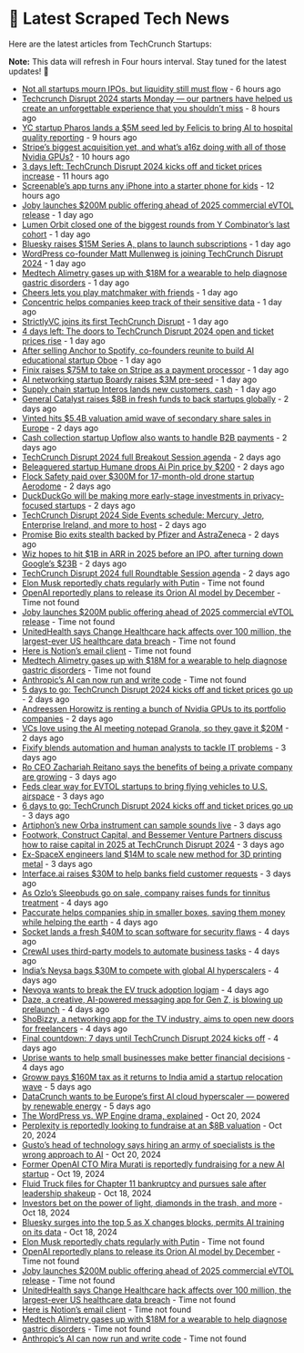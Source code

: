 
# 📰 Latest Scraped Tech News

Here are the latest articles from TechCrunch Startups:

**Note:** This data will refresh in Four hours interval. Stay tuned for the latest updates! 🔄
- [Not all startups mourn IPOs, but liquidity still must flow](https://techcrunch.com/2024/10/25/not-all-startups-mourn-ipos-but-liquidity-still-must-flow/) - 6 hours ago
- [Techcrunch Disrupt 2024 starts Monday — our partners have helped us create an unforgettable experience that you shouldn’t miss](https://techcrunch.com/2024/10/25/disrupt-starts-monday-our-partners-have-helped-us-create-an-unforgettable-experience-that-you-shouldnt-miss/) - 8 hours ago
- [YC startup Pharos lands a $5M seed led by Felicis to bring AI to hospital quality reporting](https://techcrunch.com/2024/10/25/yc-startup-pharos-lands-a-5m-seed-led-by-felicis-to-bring-ai-to-quality-reporting/) - 9 hours ago
- [Stripe’s biggest acquisition yet, and what’s a16z doing with all of those Nvidia GPUs?](https://techcrunch.com/podcast/stripes-biggest-acquisition-yet-and-whats-a16z-doing-with-all-of-those-nvidia-gpus/) - 10 hours ago
- [3 days left: TechCrunch Disrupt 2024 kicks off and ticket prices increase](https://techcrunch.com/2024/10/25/3-days-left-techcrunch-disrupt-2024-kicks-off-and-ticket-prices-increase/) - 11 hours ago
- [Screenable’s app turns any iPhone into a starter phone for kids](https://techcrunch.com/2024/10/25/screenables-app-turns-any-iphone-into-a-starter-phone-for-kids/) - 12 hours ago
- [Joby launches $200M public offering ahead of 2025 commercial eVTOL release](https://techcrunch.com/2024/10/24/joby-launches-200m-public-offering-ahead-of-2025-commercial-evtol-release/) - 1 day ago
- [Lumen Orbit closed one of the biggest rounds from Y Combinator’s last cohort](https://techcrunch.com/2024/10/24/lumen-orbit-closed-one-of-the-biggest-rounds-from-y-combinators-last-cohort/) - 1 day ago
- [Bluesky raises $15M Series A, plans to launch subscriptions](https://techcrunch.com/2024/10/24/bluesky-raises-15m-series-a-plans-to-launch-subscriptions/) - 1 day ago
- [WordPress co-founder Matt Mullenweg is joining TechCrunch Disrupt 2024](https://techcrunch.com/2024/10/24/wordpress-co-founder-matt-mullenweg-is-joining-techcrunch-disrupt-2024/) - 1 day ago
- [Medtech Alimetry gases up with $18M for a wearable to help diagnose gastric disorders](https://techcrunch.com/2024/10/24/medtech-alimetry-gases-up-with-18-million-for-a-wearable-to-help-diagnose-gastric-disorders/) - 1 day ago
- [Cheers lets you play matchmaker with friends](https://techcrunch.com/2024/10/24/cheers-lets-you-play-matchmaker-with-friends/) - 1 day ago
- [Concentric helps companies keep track of their sensitive data](https://techcrunch.com/2024/10/24/concentric-helps-companies-keep-track-of-their-sensitive-data/) - 1 day ago
- [StrictlyVC joins its first TechCrunch Disrupt](https://techcrunch.com/2024/10/24/strictlyvc-joins-its-first-techcrunch-disrupt-2024/) - 1 day ago
- [4 days left: The doors to TechCrunch Disrupt 2024 open and ticket prices rise](https://techcrunch.com/2024/10/24/4-days-left-the-doors-to-techcrunch-disrupt-2024-open-and-ticket-prices-rise/) - 1 day ago
- [After selling Anchor to Spotify, co-founders reunite to build AI educational startup Oboe](https://techcrunch.com/2024/10/24/after-selling-anchor-to-spotify-co-founders-reunite-to-build-ai-educational-startup-oboe/) - 1 day ago
- [Finix raises $75M to take on Stripe as a payment processor](https://techcrunch.com/2024/10/24/finix-raises-75-million-to-take-on-stripe-as-a-payment-processor/) - 1 day ago
- [AI networking startup Boardy raises $3M pre-seed](https://techcrunch.com/2024/10/24/ai-networking-startup-boardy-raises-3m-pre-seed/) - 1 day ago
- [Supply chain startup Interos lands new customers, cash](https://techcrunch.com/2024/10/24/supply-chain-startup-interos-lands-new-customers-cash/) - 1 day ago
- [General Catalyst raises $8B in fresh funds to back startups globally](https://techcrunch.com/2024/10/24/general-catalyst-raises-8b-in-fresh-funds-to-back-startups-globally/) - 2 days ago
- [Vinted hits $5.4B valuation amid wave of secondary share sales in Europe](https://techcrunch.com/2024/10/24/vinted-hits-5-4b-valuation-amid-wave-of-secondary-share-sales-in-europe/) - 2 days ago
- [Cash collection startup Upflow also wants to handle B2B payments](https://techcrunch.com/2024/10/23/cash-collection-startup-upflow-also-wants-to-handle-b2b-payments/) - 2 days ago
- [TechCrunch Disrupt 2024 full Breakout Session agenda](https://techcrunch.com/2024/10/23/techcrunch-disrupt-2024-full-breakout-session-agenda/) - 2 days ago
- [Beleaguered startup Humane drops Ai Pin price by $200](https://techcrunch.com/2024/10/23/beleaguered-startup-humane-drops-ai-pin-price-by-200/) - 2 days ago
- [Flock Safety paid over $300M for 17-month-old drone startup Aerodome](https://techcrunch.com/2024/10/23/flock-safety-paid-over-300-million-for-17-month-old-drone-startup-aerodome/) - 2 days ago
- [DuckDuckGo will be making more early-stage investments in privacy-focused startups](https://techcrunch.com/2024/10/23/duckduckgo-will-be-making-more-early-stage-investments-in-privacy-focused-startups/) - 2 days ago
- [TechCrunch Disrupt 2024 Side Events schedule: Mercury, Jetro, Enterprise Ireland, and more to host](https://techcrunch.com/2024/10/23/techcrunch-disrupt-2024-side-events-schedule-mercury-jetro-enterprise-ireland-and-more-to-host/) - 2 days ago
- [Promise Bio exits stealth backed by Pfizer and AstraZeneca](https://techcrunch.com/2024/10/23/promise-bio-exits-stealth-backed-by-pfizer-and-astrazeneca/) - 2 days ago
- [Wiz hopes to hit $1B in ARR in 2025 before an IPO, after turning down Google’s $23B](https://techcrunch.com/2024/10/23/wiz-hopes-to-hit-1b-in-arr-in-2025-before-an-ipo-after-turning-down-googles-23b/) - 2 days ago
- [TechCrunch Disrupt 2024 full Roundtable Session agenda](https://techcrunch.com/2024/10/23/techcrunch-disrupt-2024-full-roundtable-session-agenda/) - 2 days ago
- [Elon Musk reportedly chats regularly with Putin](https://techcrunch.com/2024/10/25/elon-musk-reportedly-chats-often-with-putin/) - Time not found
- [OpenAI reportedly plans to release its Orion AI model by December](https://techcrunch.com/2024/10/24/openai-reportedly-plans-to-release-its-orion-ai-model-by-december/) - Time not found
- [Joby launches $200M public offering ahead of 2025 commercial eVTOL release](https://techcrunch.com/2024/10/24/joby-launches-200m-public-offering-ahead-of-2025-commercial-evtol-release/) - Time not found
- [UnitedHealth says Change Healthcare hack affects over 100 million, the largest-ever US healthcare data breach](https://techcrunch.com/2024/10/24/unitedhealth-change-healthcare-hacked-millions-health-records-ransomware/) - Time not found
- [Here is Notion’s email client](https://techcrunch.com/2024/10/24/here-is-notions-email-client/) - Time not found
- [Medtech Alimetry gases up with $18M for a wearable to help diagnose gastric disorders](https://techcrunch.com/2024/10/24/medtech-alimetry-gases-up-with-18-million-for-a-wearable-to-help-diagnose-gastric-disorders/) - Time not found
- [Anthropic’s AI can now run and write code](https://techcrunch.com/2024/10/24/anthropics-ai-can-now-run-and-write-code/) - Time not found
- [5 days to go: TechCrunch Disrupt 2024 kicks off and ticket prices go up](https://techcrunch.com/2024/10/23/5-days-to-go-techcrunch-disrupt-2024-kicks-off-ticket-prices-go-up/) - 2 days ago
- [Andreessen Horowitz is renting a bunch of Nvidia GPUs to its portfolio companies](https://techcrunch.com/2024/10/23/andreessen-horowitz-helps-founders-meet-compute-needs-with-oxygen-private-gpu-cluster/) - 2 days ago
- [VCs love using the AI meeting notepad Granola, so they gave it $20M](https://techcrunch.com/2024/10/23/vcs-love-using-the-ai-meeting-notepad-granola-so-they-gave-it-20m/) - 2 days ago
- [Fixify blends automation and human analysts to tackle IT problems](https://techcrunch.com/2024/10/23/fixify-blends-automation-and-human-analysts-to-tackle-it-problems/) - 3 days ago
- [Ro CEO Zachariah Reitano says the benefits of being a private company are growing](https://techcrunch.com/2024/10/22/ro-ceo-zachariah-reitano-says-the-benefits-of-being-a-private-company-are-growing/) - 3 days ago
- [Feds clear way for EVTOL startups to bring flying vehicles to U.S. airspace](https://techcrunch.com/2024/10/22/evtol-startups-just-got-a-big-lift-from-the-us-government/) - 3 days ago
- [6 days to go: TechCrunch Disrupt 2024 kicks off and ticket prices go up](https://techcrunch.com/2024/10/22/6-days-to-go-techcrunch-disrupt-2024-kicks-off-ticket-prices-go-up/) - 3 days ago
- [Artiphon’s new Orba instrument can sample sounds live](https://techcrunch.com/2024/10/22/artiphons-new-orba-instrument-can-sample-sounds-live/) - 3 days ago
- [Footwork, Construct Capital, and Bessemer Venture Partners discuss how to raise capital in 2025 at TechCrunch Disrupt 2024](https://techcrunch.com/2024/10/22/footwork-construct-capital-and-bessemer-venture-partners-discuss-how-to-raise-capital-in-2025-at-techcrunch-disrupt-2024/) - 3 days ago
- [Ex-SpaceX engineers land $14M to scale new method for 3D printing metal](https://techcrunch.com/2024/10/22/ex-spacex-engineers-land-14m-to-scale-new-method-for-3d-printing-metal/) - 3 days ago
- [Interface.ai raises $30M to help banks field customer requests](https://techcrunch.com/2024/10/22/interface-ai-raises-30m-to-help-banks-field-customer-requests/) - 3 days ago
- [As Ozlo’s Sleepbuds go on sale, company raises funds for tinnitus treatment](https://techcrunch.com/2024/10/22/as-ozlos-sleepbuds-go-on-sale-company-raises-funds-for-tinnitus-treatment/) - 4 days ago
- [Paccurate helps companies ship in smaller boxes, saving them money while helping the earth](https://techcrunch.com/2024/10/22/paccurate-is-helping-brands-ship-with-less-packaging/) - 4 days ago
- [Socket lands a fresh $40M to scan software for security flaws](https://techcrunch.com/2024/10/22/socket-lands-a-fresh-40m-to-scan-software-for-security-flaws/) - 4 days ago
- [CrewAI uses third-party models to automate business tasks](https://techcrunch.com/2024/10/22/crewai-uses-third-party-models-to-automate-business-tasks/) - 4 days ago
- [India’s Neysa bags $30M to compete with global AI hyperscalers](https://techcrunch.com/2024/10/21/indias-neysa-bags-30m-to-compete-with-global-ai-hyperscalers/) - 4 days ago
- [Nevoya wants to break the EV truck adoption logjam](https://techcrunch.com/2024/10/21/nevoya-wants-to-break-the-ev-truck-adoption-logjam/) - 4 days ago
- [Daze, a creative, AI-powered messaging app for Gen Z, is blowing up prelaunch](https://techcrunch.com/2024/10/21/daze-a-creative-ai-powered-messaging-app-for-gen-z-is-blowing-up-prelaunch/) - 4 days ago
- [ShoBizzy, a networking app for the TV industry, aims to open new doors for freelancers](https://techcrunch.com/2024/10/21/shobizzy-networking-app-for-freelancers-in-tv-film-industry/) - 4 days ago
- [Final countdown: 7 days until TechCrunch Disrupt 2024 kicks off](https://techcrunch.com/2024/10/21/final-countdown-7-days-until-techcrunch-disrupt-2024-kicks-off/) - 4 days ago
- [Uprise wants to help small businesses make better financial decisions](https://techcrunch.com/2024/10/21/uprise-wants-to-help-small-businesses-make-better-financial-decisions/) - 4 days ago
- [Groww pays $160M tax as it returns to India amid a startup relocation wave](https://techcrunch.com/2024/10/21/groww-pays-160m-tax-as-it-returns-to-india-amid-a-startup-relocation-wave/) - 5 days ago
- [DataCrunch wants to be Europe’s first AI cloud hyperscaler — powered by renewable energy](https://techcrunch.com/2024/10/21/datacrunch-wants-to-be-europes-first-ai-cloud-hyperscaler-powered-by-renewable-energy/) - 5 days ago
- [The WordPress vs. WP Engine drama, explained](https://techcrunch.com/2024/10/20/wordpress-vs-wp-engine-drama-explained/) - Oct 20, 2024
- [Perplexity is reportedly looking to fundraise at an $8B valuation](https://techcrunch.com/2024/10/20/perplexity-is-reportedly-looking-to-fundraise-at-an-8b-valuation/) - Oct 20, 2024
- [Gusto’s head of technology says hiring an army of specialists is the wrong approach to AI](https://techcrunch.com/2024/10/20/gustos-head-of-technology-says-hiring-an-army-of-specialists-is-the-wrong-approach-to-ai/) - Oct 20, 2024
- [Former OpenAI CTO Mira Murati is reportedly fundraising for a new AI startup](https://techcrunch.com/2024/10/19/former-openai-cto-mira-murati-is-reportedly-fundraising-for-a-new-ai-startup/) - Oct 19, 2024
- [Fluid Truck files for Chapter 11 bankruptcy and pursues sale after leadership shakeup](https://techcrunch.com/2024/10/18/fluid-truck-files-for-chapter-11-bankruptcy-and-pursues-sale-after-leadership-shakeup/) - Oct 18, 2024
- [Investors bet on the power of light, diamonds in the trash, and more](https://techcrunch.com/2024/10/18/investors-bet-on-the-power-of-light-diamonds-in-the-trash-and-more/) - Oct 18, 2024
- [Bluesky surges into the top 5 as X changes blocks, permits AI training on its data](https://techcrunch.com/2024/10/18/bluesky-surges-into-the-top-5-as-x-changes-blocks-permits-ai-training-on-its-data/) - Oct 18, 2024
- [Elon Musk reportedly chats regularly with Putin](https://techcrunch.com/2024/10/25/elon-musk-reportedly-chats-often-with-putin/) - Time not found
- [OpenAI reportedly plans to release its Orion AI model by December](https://techcrunch.com/2024/10/24/openai-reportedly-plans-to-release-its-orion-ai-model-by-december/) - Time not found
- [Joby launches $200M public offering ahead of 2025 commercial eVTOL release](https://techcrunch.com/2024/10/24/joby-launches-200m-public-offering-ahead-of-2025-commercial-evtol-release/) - Time not found
- [UnitedHealth says Change Healthcare hack affects over 100 million, the largest-ever US healthcare data breach](https://techcrunch.com/2024/10/24/unitedhealth-change-healthcare-hacked-millions-health-records-ransomware/) - Time not found
- [Here is Notion’s email client](https://techcrunch.com/2024/10/24/here-is-notions-email-client/) - Time not found
- [Medtech Alimetry gases up with $18M for a wearable to help diagnose gastric disorders](https://techcrunch.com/2024/10/24/medtech-alimetry-gases-up-with-18-million-for-a-wearable-to-help-diagnose-gastric-disorders/) - Time not found
- [Anthropic’s AI can now run and write code](https://techcrunch.com/2024/10/24/anthropics-ai-can-now-run-and-write-code/) - Time not found